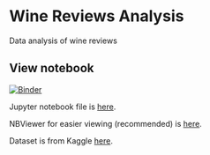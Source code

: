 # Wine Reviews Analysis
Data analysis of wine reviews

## View notebook
[![Binder](https://mybinder.org/badge.svg)](https://mybinder.org/v2/gh/rileynwong/wine-reviews-analysis/master?filepath=Wine_Reviews_Analysis.ipynb)

Jupyter notebook file is [here](Wine_Reviews_Analysis.ipynb).

NBViewer for easier viewing (recommended) is [here](https://nbviewer.jupyter.org/github/rileynwong/wine-reviews-analysis/blob/master/Wine_Reviews_Analysis.ipynb).

Dataset is from Kaggle [here](https://www.kaggle.com/zynicide/wine-reviews/data).
